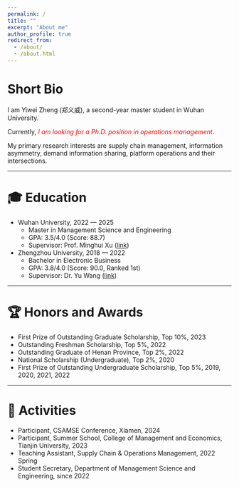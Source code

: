 ```yaml
---
permalink: /
title: ""
excerpt: "About me"
author_profile: true
redirect_from: 
  - /about/
  - /about.html
---
```


# Short Bio

I am Yiwei Zheng (郑义威), a second-year master student in Wuhan University. 

Currently, <i style="color: red">I am looking for a Ph.D. position in operations management</i>.

My primary research interests are supply chain management, information asymmetry, demand information sharing, platform operations and their intersections.

------

# 🎓 Education

- Wuhan University, 2022 — 2025
  - Master in Management Science and Engineering
  - GPA: 3.5/4.0 (Score: 88.7)
  - Supervisor: Prof. Minghui Xu ([link](https://ems.whu.edu.cn/info/1718/10647.htm))
- Zhengzhou University, 2018 — 2022
  - Bachelor in Electronic Business
  - GPA: 3.8/4.0 (Score: 90.0, Ranked 1st)
  - Supervisor: Dr. Yu Wang ([link](http://www7.zzu.edu.cn/glxy/info/1501/5202.htm))

------

# 🏆 Honors and Awards

- First Prize of Outstanding Graduate Scholarship, Top 10%, 2023
- Outstanding Freshman Scholarship, Top 5%, 2022
- Outstanding Graduate of Henan Province, Top 2%, 2022
- National Scholarship (Undergraduate), Top 2%, 2020
- First Prize of Outstanding Undergraduate Scholarship, Top 5%, 2019, 2020, 2021, 2022

------

# 💼 Activities

- Participant, CSAMSE Conference, Xiamen, 2024
- Participant, Summer School, College of Management and Economics, Tianjin University, 2023
- Teaching Assistant, Supply Chain \& Operations Management, 2022 Spring
- Student Secretary, Department of Management Science and Engineering, since 2022
